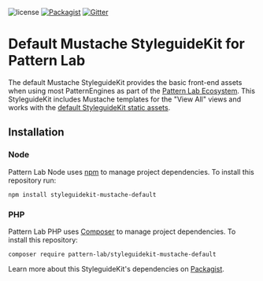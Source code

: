 ![license](https://img.shields.io/github/license/pattern-lab/styleguidekit-mustache-default.svg?maxAge=2592000)
[![Packagist](https://img.shields.io/packagist/v/pattern-lab/styleguidekit-mustache-default.svg?maxAge=2592000)](https://packagist.org/packages/pattern-lab/styleguidekit-mustache-default) [![Gitter](https://img.shields.io/gitter/room/pattern-lab/php.svg?maxAge=2592000)](https://gitter.im/pattern-lab/frontend-viewer)

# Default Mustache StyleguideKit for Pattern Lab

The default Mustache StyleguideKit provides the basic front-end assets when using most PatternEngines as part of the [Pattern Lab Ecosystem](http://patternlab.io/docs/advanced-ecosystem-overview.html). This StyleguideKit includes Mustache templates for the "View All" views and works with the [default StyleguideKit static assets](https://github.com/pattern-lab/styleguidekit-assets-default).

## Installation

### Node

Pattern Lab Node uses [npm](https://www.npmjs.com/) to manage project dependencies. To install this repository run:

    npm install styleguidekit-mustache-default

### PHP

Pattern Lab PHP uses [Composer](https://getcomposer.org/) to manage project dependencies. 
To install this repository:

    composer require pattern-lab/styleguidekit-mustache-default

Learn more about this StyleguideKit's dependencies on [Packagist](https://packagist.org/packages/pattern-lab/styleguidekit-mustache-default).
